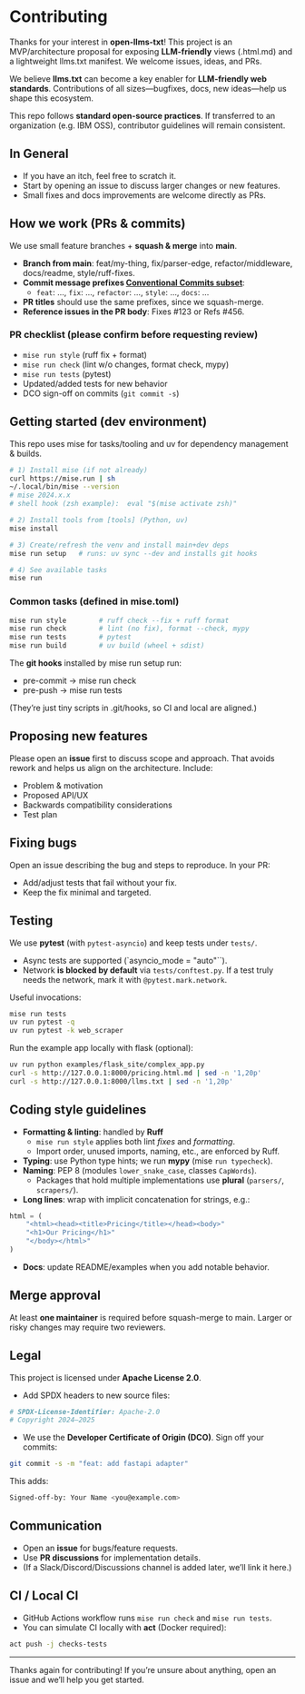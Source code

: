# Contributing

Thanks for your interest in **open-llms-txt**! This project is an MVP/architecture proposal for exposing **LLM-friendly** views (.html.md) and a lightweight llms.txt manifest. We welcome issues, ideas, and PRs.

We believe **llms.txt** can become a key enabler for **LLM-friendly web standards**. Contributions of all sizes—bugfixes, docs, new ideas—help us shape this ecosystem.

This repo follows **standard open-source practices**. If transferred to an organization (e.g. IBM OSS), contributor guidelines will remain consistent.

## In General
- If you have an itch, feel free to scratch it.
- Start by opening an issue to discuss larger changes or new features.
- Small fixes and docs improvements are welcome directly as PRs.

## How we work (PRs & commits)

We use small feature branches + **squash & merge** into **main**.
- **Branch from main**: feat/my-thing, fix/parser-edge, refactor/middleware, docs/readme, style/ruff-fixes.
- **Commit message prefixes [Conventional Commits subset](https://www.conventionalcommits.org/en/v1.0.0/)**:
  - `feat`: …, `fix`: …, `refactor`: …, `style`: …, `docs`: …
- **PR titles** should use the same prefixes, since we squash-merge.
- **Reference issues in the PR body**: Fixes #123 or Refs #456.

### PR checklist (please confirm before requesting review)
- `mise run style` (ruff fix + format)
- `mise run check` (lint w/o changes, format check, mypy)
- `mise run tests` (pytest)
- Updated/added tests for new behavior
- DCO sign-off on commits (`git commit -s`)

## Getting started (dev environment)

This repo uses mise for tasks/tooling and uv for dependency management & builds.

```bash
# 1) Install mise (if not already)
curl https://mise.run | sh
~/.local/bin/mise --version
# mise 2024.x.x
# shell hook (zsh example):  eval "$(mise activate zsh)"

# 2) Install tools from [tools] (Python, uv)
mise install

# 3) Create/refresh the venv and install main+dev deps
mise run setup   # runs: uv sync --dev and installs git hooks

# 4) See available tasks
mise run
```

### Common tasks (defined in mise.toml)

```bash
mise run style        # ruff check --fix + ruff format
mise run check        # lint (no fix), format --check, mypy
mise run tests        # pytest
mise run build        # uv build (wheel + sdist)
```

The **git hooks** installed by mise run setup run:
- pre-commit → mise run check
- pre-push → mise run tests

(They’re just tiny scripts in .git/hooks, so CI and local are aligned.)

## Proposing new features

Please open an **issue** first to discuss scope and approach. That avoids rework and helps us align on the architecture. Include:
- Problem & motivation
- Proposed API/UX
- Backwards compatibility considerations
- Test plan

## Fixing bugs

Open an issue describing the bug and steps to reproduce. In your PR:
- Add/adjust tests that fail without your fix.
- Keep the fix minimal and targeted.

## Testing

We use **pytest** (with `pytest-asyncio`) and keep tests under `tests/`.
- Async tests are supported (`asyncio_mode = "auto"``).
- Network **is blocked by default** via `tests/conftest.py`. If a test truly needs the network, mark it with `@pytest.mark.network`.

Useful invocations:

```bash
mise run tests
uv run pytest -q
uv run pytest -k web_scraper
```

Run the example app locally with flask (optional):

```bash
uv run python examples/flask_site/complex_app.py
curl -s http://127.0.0.1:8000/pricing.html.md | sed -n '1,20p'
curl -s http://127.0.0.1:8000/llms.txt | sed -n '1,20p'
```

## Coding style guidelines
- **Formatting & linting**: handled by **Ruff**
  - `mise run style` applies both lint *fixes* and *formatting*.
  - Import order, unused imports, naming, etc., are enforced by Ruff.
- **Typing**: use Python type hints; we run **mypy** (mise `run typecheck`).
- **Naming**: PEP 8 (modules `lower_snake_case`, classes `CapWords`).
  - Packages that hold multiple implementations use **plural** (`parsers/`, `scrapers/`).
- **Long lines**: wrap with implicit concatenation for strings, e.g.:
```py
html = (
    "<html><head><title>Pricing</title></head><body>"
    "<h1>Our Pricing</h1>"
    "</body></html>"
)
```

- **Docs**: update README/examples when you add notable behavior.

## Merge approval

At least **one maintainer** is required before squash-merge to main. Larger or risky changes may require two reviewers.

## Legal

This project is licensed under **Apache License 2.0**.
- Add SPDX headers to new source files:
```py
# SPDX-License-Identifier: Apache-2.0
# Copyright 2024–2025
```

- We use the **Developer Certificate of Origin (DCO)**. Sign off your commits:
```bash
git commit -s -m "feat: add fastapi adapter"
```
This adds:
```bash
Signed-off-by: Your Name <you@example.com>
```

## Communication
- Open an **issue** for bugs/feature requests.
- Use **PR discussions** for implementation details.
- (If a Slack/Discord/Discussions channel is added later, we’ll link it here.)

## CI / Local CI
- GitHub Actions workflow runs `mise run check` and `mise run tests`.
- You can simulate CI locally with **act** (Docker required):

```bash
act push -j checks-tests
```

---

Thanks again for contributing! If you’re unsure about anything, open an issue and we’ll help you get started.